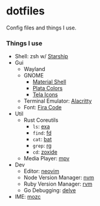 # dotfiles

Config files and things I use.

### Things I use
* Shell: zsh w/ [Starship](https://github.com/starship/starship)
* Gui
  * Wayland
  * GNOME
    * [Material Shell](https://github.com/material-shell/material-shell)
    * [Plata Colors](https://www.gnome-look.org/p/1342612/)
    * [Tela Icons](https://github.com/vinceliuice/Tela-icon-theme)
  * Terminal Emulator: [Alacritty](https://github.com/alacritty/alacritty)
  * Font: [Fira Code](https://github.com/tonsky/FiraCode)
* Util
  * Rust Coreutils
    * `ls`: [exa](https://github.com/ogham/exa)
    * `find`: [fd](https://github.com/sharkdp/fd)
    * `cat`: [bat](https://github.com/sharkdp/bat)
    * `grep`: [rg](https://github.com/BurntSushi/ripgrep)
    * `cd`: [zoxide](https://github.com/ajeetdsouza/zoxide)
  * Media Player: [mpv](https://mpv.io)
* Dev
  * Editor: [neovim](https://github.com/neovim/neovim)
  * Node Version Manager: [nvm](https://github.com/nvm-sh/nvm)
  * Ruby Version Manager: [rvm](http://rvm.io/)
  * Go Debugging: [delve](https://github.com/go-delve/delve)
* IME: [mozc](https://github.com/google/mozc)
